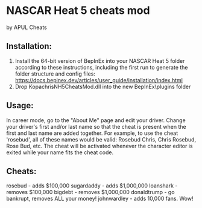 NASCAR Heat 5 cheats mod
==========================

by APUL Cheats

Installation:
---------------

1. Install the 64-bit version of BepInEx into your NASCAR Heat 5 folder according to these instructions, including the first run to generate the folder structure and config files: https://docs.bepinex.dev/articles/user_guide/installation/index.html
2. Drop KopachrisNH5CheatsMod.dll into the new BepInEx\plugins folder


Usage:
--------

In career mode, go to the "About Me" page and edit your driver. Change your driver's first and/or last name so that the cheat is present when the first and last name are added together. For example, to use the cheat 'rosebud', all of these names would be valid: Rosebud Chris, Chris Rosebud, Rose Bud, etc. The cheat will be activated whenever the character editor is exited while your name fits the cheat code.


Cheats:
---------

rosebud - adds $100,000
sugardaddy - adds $1,000,000
loanshark - removes $100,000
bigdebt - removes $1,000,000
donaldtrump - go bankrupt, removes ALL your money!
johnwardley - adds 10,000 fans. Wow!